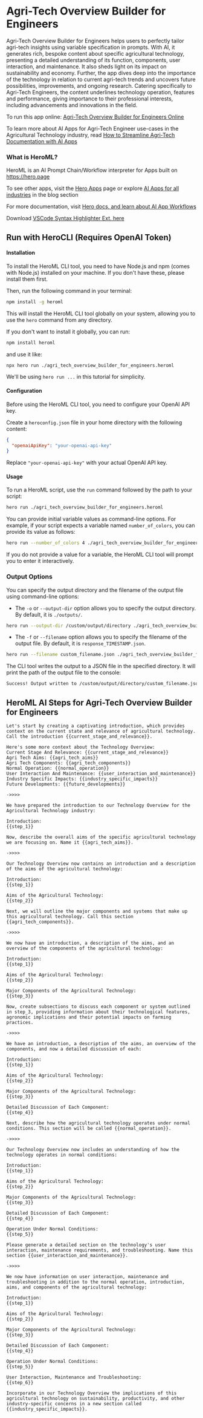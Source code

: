# Agri-Tech Overview Builder for Engineers

Agri-Tech Overview Builder for Engineers helps users to perfectly tailor agri-tech insights using variable specification in prompts. With AI, it generates rich, bespoke content about specific agricultural technology, presenting a detailed understanding of its function, components, user interaction, and maintenance. It also sheds light on its impact on sustainability and economy. Further, the app dives deep into the importance of the technology in relation to current agri-tech trends and uncovers future possibilities, improvements, and ongoing research. Catering specifically to Agri-Tech Engineers, the content underlines technology operation, features and performance, giving importance to their professional interests, including advancements and innovations in the field.

To run this app online: [Agri-Tech Overview Builder for Engineers Online](https://hero.page/app/agri-tech-overview-builder-for-engineers-tailored-agri-tech-insights-for-engineers/YzeOBwvk0lYzHZ0Dk91l)

To learn more about AI Apps for Agri-Tech Engineer use-cases in the Agricultural Technology industry, read [How to Streamline Agri-Tech Documentation with AI Apps](https://hero.page/blog/ai/agricultural-technology/how-to-streamline-agri-tech-documentation-with-ai-apps/170722)

### What is HeroML?
HeroML is an AI Prompt Chain/Workflow interpreter for Apps built on https://hero.page 

To see other apps, visit the [Hero Apps](https://hero.page/apps) page or explore [AI Apps for all industries](https://hero.page/blog) in the blog section

For more documentation, visit [Hero docs, and learn about AI App Workflows](https://hero.page/tutorials/introduction-to-heroml)

Download [VSCode Syntax Highlighter Ext. here](https://marketplace.visualstudio.com/items?itemName=hero-page.heroml)

## Run with HeroCLI (Requires OpenAI Token)

#### Installation

To install the HeroML CLI tool, you need to have Node.js and npm (comes with Node.js) installed on your machine. If you don't have these, please install them first. 

Then, run the following command in your terminal:

```bash
npm install -g heroml
```

This will install the HeroML CLI tool globally on your system, allowing you to use the `hero` command from any directory.

If you don't want to install it globally, you can run:

```bash
npm install heroml
```

and use it like:

```bash
npx hero run ./agri_tech_overview_builder_for_engineers.heroml
```

We'll be using `hero run ...` in this tutorial for simplicity.

#### Configuration

Before using the HeroML CLI tool, you need to configure your OpenAI API key. 

Create a `heroconfig.json` file in your home directory with the following content:

```json
{
  "openaiApiKey": "your-openai-api-key"
}
```

Replace `"your-openai-api-key"` with your actual OpenAI API key.

#### Usage

To run a HeroML script, use the `run` command followed by the path to your script:

```bash
hero run ./agri_tech_overview_builder_for_engineers.heroml
```

You can provide initial variable values as command-line options. For example, if your script expects a variable named `number_of_colors`, you can provide its value as follows:

```bash
hero run --number_of_colors 4 ./agri_tech_overview_builder_for_engineers.heroml
```

If you do not provide a value for a variable, the HeroML CLI tool will prompt you to enter it interactively.

### Output Options

You can specify the output directory and the filename of the output file using command-line options:

- The `-o` or `--output-dir` option allows you to specify the output directory. By default, it is `./outputs/`.

```bash
hero run --output-dir /custom/output/directory ./agri_tech_overview_builder_for_engineers.heroml
```

- The `-f` or `--filename` option allows you to specify the filename of the output file. By default, it is `response_TIMESTAMP.json`.

```bash
hero run --filename custom_filename.json ./agri_tech_overview_builder_for_engineers.heroml
```

The CLI tool writes the output to a JSON file in the specified directory. It will print the path of the output file to the console:

```bash
Success! Output written to /custom/output/directory/custom_filename.json
```


## HeroML AI Steps for Agri-Tech Overview Builder for Engineers
```
Let's start by creating a captivating introduction, which provides context on the current state and relevance of agricultural technology. Call the introduction {{current_stage_and_relevance}}.

Here's some more context about the Technology Overview:
Current Stage And Relevance: {{current_stage_and_relevance}}
Agri Tech Aims: {{agri_tech_aims}}
Agri Tech Components: {{agri_tech_components}}
Normal Operation: {{normal_operation}}
User Interaction And Maintenance: {{user_interaction_and_maintenance}}
Industry Specific Impacts: {{industry_specific_impacts}}
Future Developments: {{future_developments}}

->>>>

We have prepared the introduction to our Technology Overview for the Agricultural Technology industry:

Introduction:
{{step_1}}

Now, describe the overall aims of the specific agricultural technology we are focusing on. Name it {{agri_tech_aims}}.

->>>>

Our Technology Overview now contains an introduction and a description of the aims of the agricultural technology:

Introduction:
{{step_1}}

Aims of the Agricultural Technology:
{{step_2}}

Next, we will outline the major components and systems that make up this agricultural technology. Call this section {{agri_tech_components}}.

->>>>

We now have an introduction, a description of the aims, and an overview of the components of the agricultural technology:

Introduction:
{{step_1}}

Aims of the Agricultural Technology:
{{step_2}}

Major Components of the Agricultural Technology:
{{step_3}}

Now, create subsections to discuss each component or system outlined in step_3, providing information about their technological features, agronomic implications and their potential impacts on farming practices.

->>>>

We have an introduction, a description of the aims, an overview of the components, and now a detailed discussion of each:

Introduction:
{{step_1}}

Aims of the Agricultural Technology:
{{step_2}}

Major Components of the Agricultural Technology:
{{step_3}}

Detailed Discussion of Each Component:
{{step_4}}

Next, describe how the agricultural technology operates under normal conditions. This section will be called {{normal_operation}}.

->>>>

Our Technology Overview now includes an understanding of how the technology operates in normal conditions:

Introduction:
{{step_1}}

Aims of the Agricultural Technology:
{{step_2}}

Major Components of the Agricultural Technology:
{{step_3}}

Detailed Discussion of Each Component:
{{step_4}}

Operation Under Normal Conditions:
{{step_5}}

Please generate a detailed section on the technology's user interaction, maintenance requirements, and troubleshooting. Name this section {{user_interaction_and_maintenance}}.

->>>>

We now have information on user interaction, maintenance and troubleshooting in addition to the normal operation, introduction, aims, and components of the agricultural technology:

Introduction:
{{step_1}}

Aims of the Agricultural Technology:
{{step_2}}

Major Components of the Agricultural Technology:
{{step_3}}

Detailed Discussion of Each Component:
{{step_4}}

Operation Under Normal Conditions:
{{step_5}}

User Interaction, Maintenance and Troubleshooting:
{{step_6}}

Incorporate in our Technology Overview the implications of this agricultural technology on sustainability, productivity, and other industry-specific concerns in a new section called {{industry_specific_impacts}}.


```

